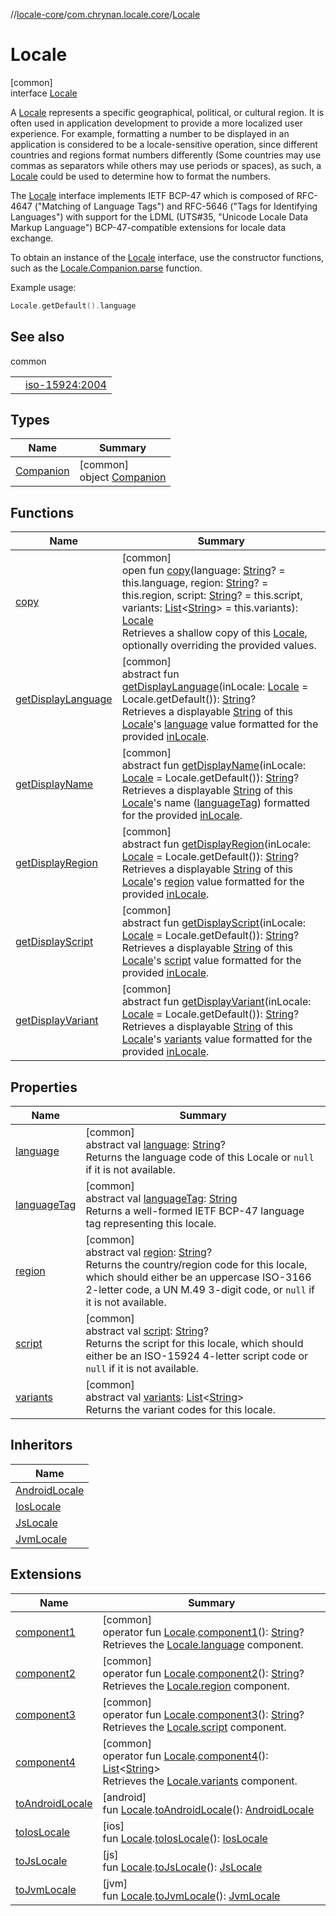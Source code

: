 //[locale-core](../../../index.md)/[com.chrynan.locale.core](../index.md)/[Locale](index.md)

# Locale

[common]\
interface [Locale](index.md)

A [Locale](index.md) represents a specific geographical, political, or cultural region. It is often used in application development to provide a more localized user experience. For example, formatting a number to be displayed in an application is considered to be a locale-sensitive operation, since different countries and regions format numbers differently (Some countries may use commas as separators while others may use periods or spaces), as such, a [Locale](index.md) could be used to determine how to format the numbers.

The [Locale](index.md) interface implements IETF BCP-47 which is composed of RFC-4647 (&quot;Matching of Language Tags&quot;) and RFC-5646 (&quot;Tags for Identifying Languages&quot;) with support for the LDML (UTS#35, &quot;Unicode Locale Data Markup Language&quot;) BCP-47-compatible extensions for locale data exchange.

To obtain an instance of the [Locale](index.md) interface, use the constructor functions, such as the [Locale.Companion.parse](../parse.md) function.

Example usage:

```kotlin
Locale.getDefault().language
```

## See also

common

| | |
|---|---|
|  | [iso-15924:2004](https://www.iso.org/standard/29546.html) |

## Types

| Name | Summary |
|---|---|
| [Companion](-companion/index.md) | [common]<br>object [Companion](-companion/index.md) |

## Functions

| Name | Summary |
|---|---|
| [copy](copy.md) | [common]<br>open fun [copy](copy.md)(language: [String](https://kotlinlang.org/api/latest/jvm/stdlib/kotlin/-string/index.html)? = this.language, region: [String](https://kotlinlang.org/api/latest/jvm/stdlib/kotlin/-string/index.html)? = this.region, script: [String](https://kotlinlang.org/api/latest/jvm/stdlib/kotlin/-string/index.html)? = this.script, variants: [List](https://kotlinlang.org/api/latest/jvm/stdlib/kotlin.collections/-list/index.html)&lt;[String](https://kotlinlang.org/api/latest/jvm/stdlib/kotlin/-string/index.html)&gt; = this.variants): [Locale](index.md)<br>Retrieves a shallow copy of this [Locale](index.md), optionally overriding the provided values. |
| [getDisplayLanguage](get-display-language.md) | [common]<br>abstract fun [getDisplayLanguage](get-display-language.md)(inLocale: [Locale](index.md) = Locale.getDefault()): [String](https://kotlinlang.org/api/latest/jvm/stdlib/kotlin/-string/index.html)?<br>Retrieves a displayable [String](https://kotlinlang.org/api/latest/jvm/stdlib/kotlin/-string/index.html) of this [Locale](index.md)'s [language](language.md) value formatted for the provided [inLocale](get-display-language.md). |
| [getDisplayName](get-display-name.md) | [common]<br>abstract fun [getDisplayName](get-display-name.md)(inLocale: [Locale](index.md) = Locale.getDefault()): [String](https://kotlinlang.org/api/latest/jvm/stdlib/kotlin/-string/index.html)?<br>Retrieves a displayable [String](https://kotlinlang.org/api/latest/jvm/stdlib/kotlin/-string/index.html) of this [Locale](index.md)'s name ([languageTag](language-tag.md)) formatted for the provided [inLocale](get-display-name.md). |
| [getDisplayRegion](get-display-region.md) | [common]<br>abstract fun [getDisplayRegion](get-display-region.md)(inLocale: [Locale](index.md) = Locale.getDefault()): [String](https://kotlinlang.org/api/latest/jvm/stdlib/kotlin/-string/index.html)?<br>Retrieves a displayable [String](https://kotlinlang.org/api/latest/jvm/stdlib/kotlin/-string/index.html) of this [Locale](index.md)'s [region](region.md) value formatted for the provided [inLocale](get-display-region.md). |
| [getDisplayScript](get-display-script.md) | [common]<br>abstract fun [getDisplayScript](get-display-script.md)(inLocale: [Locale](index.md) = Locale.getDefault()): [String](https://kotlinlang.org/api/latest/jvm/stdlib/kotlin/-string/index.html)?<br>Retrieves a displayable [String](https://kotlinlang.org/api/latest/jvm/stdlib/kotlin/-string/index.html) of this [Locale](index.md)'s [script](script.md) value formatted for the provided [inLocale](get-display-script.md). |
| [getDisplayVariant](get-display-variant.md) | [common]<br>abstract fun [getDisplayVariant](get-display-variant.md)(inLocale: [Locale](index.md) = Locale.getDefault()): [String](https://kotlinlang.org/api/latest/jvm/stdlib/kotlin/-string/index.html)?<br>Retrieves a displayable [String](https://kotlinlang.org/api/latest/jvm/stdlib/kotlin/-string/index.html) of this [Locale](index.md)'s [variants](variants.md) value formatted for the provided [inLocale](get-display-variant.md). |

## Properties

| Name | Summary |
|---|---|
| [language](language.md) | [common]<br>abstract val [language](language.md): [String](https://kotlinlang.org/api/latest/jvm/stdlib/kotlin/-string/index.html)?<br>Returns the language code of this Locale or `null` if it is not available. |
| [languageTag](language-tag.md) | [common]<br>abstract val [languageTag](language-tag.md): [String](https://kotlinlang.org/api/latest/jvm/stdlib/kotlin/-string/index.html)<br>Returns a well-formed IETF BCP-47 language tag representing this locale. |
| [region](region.md) | [common]<br>abstract val [region](region.md): [String](https://kotlinlang.org/api/latest/jvm/stdlib/kotlin/-string/index.html)?<br>Returns the country/region code for this locale, which should either be an uppercase ISO-3166 2-letter code, a UN M.49 3-digit code, or `null` if it is not available. |
| [script](script.md) | [common]<br>abstract val [script](script.md): [String](https://kotlinlang.org/api/latest/jvm/stdlib/kotlin/-string/index.html)?<br>Returns the script for this locale, which should either be an ISO-15924 4-letter script code or `null` if it is not available. |
| [variants](variants.md) | [common]<br>abstract val [variants](variants.md): [List](https://kotlinlang.org/api/latest/jvm/stdlib/kotlin.collections/-list/index.html)&lt;[String](https://kotlinlang.org/api/latest/jvm/stdlib/kotlin/-string/index.html)&gt;<br>Returns the variant codes for this locale. |

## Inheritors

| Name |
|---|
| [AndroidLocale](../-android-locale/index.md) |
| [IosLocale](../-ios-locale/index.md) |
| [JsLocale](../-js-locale/index.md) |
| [JvmLocale](../-jvm-locale/index.md) |

## Extensions

| Name | Summary |
|---|---|
| [component1](../component1.md) | [common]<br>operator fun [Locale](index.md).[component1](../component1.md)(): [String](https://kotlinlang.org/api/latest/jvm/stdlib/kotlin/-string/index.html)?<br>Retrieves the [Locale.language](language.md) component. |
| [component2](../component2.md) | [common]<br>operator fun [Locale](index.md).[component2](../component2.md)(): [String](https://kotlinlang.org/api/latest/jvm/stdlib/kotlin/-string/index.html)?<br>Retrieves the [Locale.region](region.md) component. |
| [component3](../component3.md) | [common]<br>operator fun [Locale](index.md).[component3](../component3.md)(): [String](https://kotlinlang.org/api/latest/jvm/stdlib/kotlin/-string/index.html)?<br>Retrieves the [Locale.script](script.md) component. |
| [component4](../component4.md) | [common]<br>operator fun [Locale](index.md).[component4](../component4.md)(): [List](https://kotlinlang.org/api/latest/jvm/stdlib/kotlin.collections/-list/index.html)&lt;[String](https://kotlinlang.org/api/latest/jvm/stdlib/kotlin/-string/index.html)&gt;<br>Retrieves the [Locale.variants](variants.md) component. |
| [toAndroidLocale](../to-android-locale.md) | [android]<br>fun [Locale](index.md#-1762194833%2FExtensions%2F-362537344).[toAndroidLocale](../to-android-locale.md)(): [AndroidLocale](../-android-locale/index.md) |
| [toIosLocale](../to-ios-locale.md) | [ios]<br>fun [Locale](index.md#-1762194833%2FExtensions%2F2109559298).[toIosLocale](../to-ios-locale.md)(): [IosLocale](../-ios-locale/index.md) |
| [toJsLocale](../to-js-locale.md) | [js]<br>fun [Locale](index.md#-1762194833%2FExtensions%2F1142978236).[toJsLocale](../to-js-locale.md)(): [JsLocale](../-js-locale/index.md) |
| [toJvmLocale](../to-jvm-locale.md) | [jvm]<br>fun [Locale](index.md#-1762194833%2FExtensions%2F-1283056228).[toJvmLocale](../to-jvm-locale.md)(): [JvmLocale](../-jvm-locale/index.md) |

